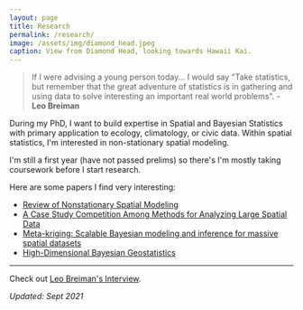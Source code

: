 ```yaml
---
layout: page
title: Research
permalink: /research/
image: /assets/img/diamond_head.jpeg
caption: View from Diamond Head, looking towards Hawaii Kai.
---
```



> If I were advising a young person today... I would say "Take statistics, but remember that the great adventure of statistics is in gathering and using data to solve interesting an important real world problems".  - **Leo Breiman**

During my PhD, I want to build expertise in Spatial and Bayesian Statistics with primary application to ecology, climatology, or civic data. Within spatial statistics, I'm interested in non-stationary spatial modeling.

I'm still a first year (have not passed prelims) so there's I'm mostly taking coursework before I start research.

Here are some papers I find very interesting:
* [Review of Nonstationary Spatial Modeling](https://arxiv.org/abs/1610.02447)
* [A Case Study Competition Among Methods for Analyzing Large Spatial Data](https://link.springer.com/article/10.1007/s13253-018-00348-w)
* [Meta-kriging: Scalable Bayesian modeling and inference for massive spatial datasets](https://www.tandfonline.com/doi/full/10.1080/00401706.2018.1437474)
* [High-Dimensional Bayesian Geostatistics](https://www.ncbi.nlm.nih.gov/pmc/articles/PMC5790125/)

***
Check out [Leo Breiman's Interview](https://projecteuclid.org/download/pdf_1/euclid.ss/1009213290).

*Updated: Sept 2021*
